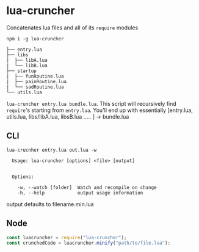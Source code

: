 # lua-cruncher
Concatenates lua files and all of its `require` modules

`npm i -g lua-cruncher`

```
├── entry.lua
├── libs
|  ├── libA.lua
|  └── libB.lua
├── startup
|  ├── funRoutine.lua
|  ├── painRoutine.lua
|  └── sadRoutine.lua
└── utils.lua
```

`lua-cruncher entry.lua bundle.lua`. This script will recursively find `require`'s starting from `entry.lua`.
You'll end up with essentially [entry.lua, utils.lua, libs/libA.lua, libsB.lua ..... ] -> bundle.lua

## CLI
`lua-crucnher entry.lua out.lua -w`
```
  Usage: lua-cruncher [options] <file> [output]


  Options:

    -w, --watch [folder]  Watch and recompile on change
    -h, --help            output usage information
```

output defaults to filename.min.lua

## Node
```js
const luacruncher = require("lua-cruncher");
const crunchedCode = luacruncher.minify("path/to/file.lua");
```